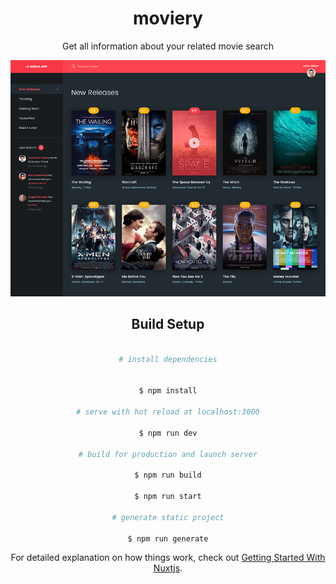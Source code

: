 <div align="center">
 <h1> moviery</h1>
 <p>Get all information about your related movie search</p>
<div>


![Moviery Design](/assets/movie-ui-design-sample.png "moviery page")

## Build Setup

```bash

# install dependencies


$ npm install

# serve with hot reload at localhost:3000

$ npm run dev

# build for production and launch server

$ npm run build

$ npm run start

# generate static project

$ npm run generate


```

For detailed explanation on how things work, check out [Getting Started With Nuxtjs](https://medium.com/javascript-in-plain-english/getting-started-with-nuxt-4652bc83ddc6).

